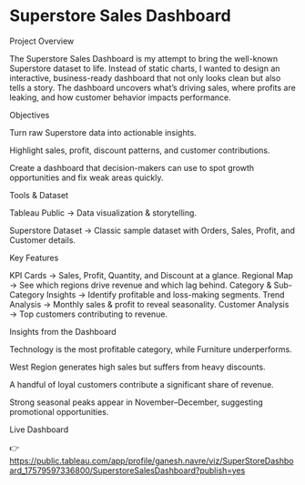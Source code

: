 #  Superstore Sales Dashboard 
 Project Overview

The Superstore Sales Dashboard is my attempt to bring the well-known Superstore dataset to life. Instead of static charts, I wanted to design an interactive, business-ready dashboard that not only looks clean but also tells a story. The dashboard uncovers what’s driving sales, where profits are leaking, and how customer behavior impacts performance.

 Objectives

Turn raw Superstore data into actionable insights.

Highlight sales, profit, discount patterns, and customer contributions.

Create a dashboard that decision-makers can use to spot growth opportunities and fix weak areas quickly.

 Tools & Dataset

Tableau Public → Data visualization & storytelling.

Superstore Dataset → Classic sample dataset with Orders, Sales, Profit, and Customer details.

 Key Features

 KPI Cards → Sales, Profit, Quantity, and Discount at a glance.
 Regional Map → See which regions drive revenue and which lag behind.
 Category & Sub-Category Insights → Identify profitable and loss-making segments.
 Trend Analysis → Monthly sales & profit to reveal seasonality.
 Customer Analysis → Top customers contributing to revenue.

 Insights from the Dashboard

Technology is the most profitable category, while Furniture underperforms.

West Region generates high sales but suffers from heavy discounts.

A handful of loyal customers contribute a significant share of revenue.

Strong seasonal peaks appear in November–December, suggesting promotional opportunities.

 Live Dashboard

👉 https://public.tableau.com/app/profile/ganesh.navre/viz/SuperStoreDashboard_17579597336800/SuperstoreSalesDashboard?publish=yes
